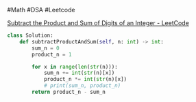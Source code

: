 #Math #DSA #Leetcode 

[Subtract the Product and Sum of Digits of an Integer - LeetCode](https://leetcode.com/problems/subtract-the-product-and-sum-of-digits-of-an-integer/description/)

```python
class Solution:
    def subtractProductAndSum(self, n: int) -> int:
        sum_n = 0
        product_n = 1

        for x in range(len(str(n))):
            sum_n += int(str(n)[x])
            product_n *= int(str(n)[x])
            # print(sum_n, product_n)
        return product_n - sum_n
```